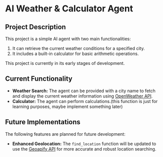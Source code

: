 # AI Weather & Calculator Agent

## Project Description

This project is a simple AI agent with two main functionalities:
1.  It can retrieve the current weather conditions for a specified city.
2.  It includes a built-in calculator for basic arithmetic operations.

This project is currently in its early stages of development.

## Current Functionality

* **Weather Search:** The agent can be provided with a city name to fetch and display the current weather information using [OpenWeather API](https://openweathermap.org/).
* **Calculator:** The agent can perform calculations.(this function is just for learning purposes, maybe implement something later)

## Future Implementations

The following features are planned for future development:

* **Enhanced Geolocation:** The `find_location` function will be updated to use the [Geoapify API](https://www.geoapify.com/) for more accurate and robust location searching.
